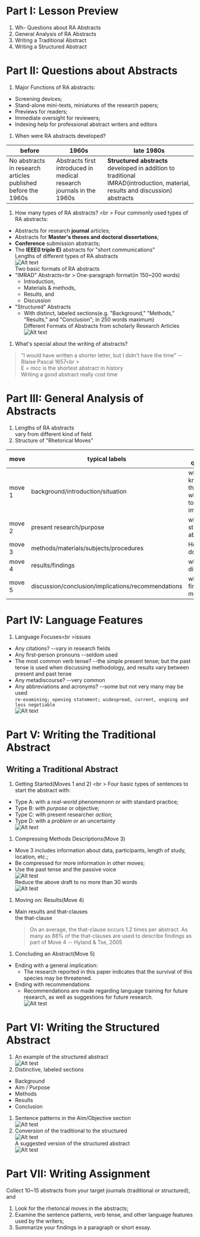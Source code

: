 # Part I: Lesson Preview   
1. Wh- Questions about RA Abstracts   
1. General Analysis of RA Abstracts   
1. Writing a Traditional Abstract   
1. Writing a Structured Abstract   
   
# Part II: Questions about Abstracts   
1. Major Functions of RA abstracts:   
  * Screening devices;   
  * Stand-alone mini-texts, miniatures of the research papers;   
  * Previews for readers;   
  * Immediate oversight for reviewers;   
  * Indexing help for professional abstract writers and editors   
1. When were RA abstracts developed?   
   
  |before|1960s|late 1980s|   
  |------|-----|----------|   
  |No abstracts in research articles published before the 1960s|Abstracts first introduced in medical research journals in the 1960s|**Structured abstracts** developed in addition to traditional IMRAD(introduction, material, results and discussion) abstracts|   
1. How many types of RA abstracts? <br \> Four commonly used types of RA abstracts:   
  * Abstracts for research **journal** articles;   
  * Abstracts for **Master's theses and doctoral dissertations**;   
  * **Conference** submission abstracts;   
  * The **IEEE(I triple E)** abstracts for "short communications"   
  Lengths of different types of RA abstracts   
  ![Alt text](./pic/25table1.png)   
  Two basic formats of RA abstracts   
  * "IMRAD" Abstracts<br \> One-paragraph format(in 150~200 words)   
    - Introduction,   
    - Materials & methods,   
    - Results, and   
    - Discussion   
  * "Structured" Abstracts   
    - With distinct, labeled sections(e.g. "Background," "Methods," "Results," and "Conclusion"; in 250 words maximum)   
  Different Formats of Abstracts from scholarly Research Articles   
  ![Alt text](./pic/25example1.png)   
1. What's special about the writing of abstracts?   
   
  > "I would have written a shorter letter, but I didn't have the time" -- Blaise Pascal 1657<br \>   
  > E = mcc is the shortest abstract in history   
  Writing a good abstract really cost time   
   
# Part III: General Analysis of Abstracts   
1. Lengths of RA abstracts   
  vary from different kind of field   
1. Structure of "Rhetorical Moves"   
   
  | move |typical labels|implied questions|   
  |-----|--------------|-----------------|   
  | move 1 | background/introduction/situation | what do we know about the topic? why is the topic important? |   
  | move 2 | present research/purpose | what is this study about? |   
  | move 3 | methods/materials/subjects/procedures | How was it done? |   
  | move 4 | results/findings | what was discovered? |   
  | move 5 | discussion/conclusion/implications/recommendations | what do the findings mean? |   
# Part IV: Language Features   
1. Language Focuses<br \>issues   
  * Any citations? --vary in research fields   
  * Any first-person pronouns --seldom used   
  * The most common verb tense? --the simple present tense; but the past tense is used when discussing methodology, and results vary between present and past tense   
  * Any metadiscourse? --very common   
  * Any abbreviations and acronyms? --some but not very many may be used   
  `re-examining; opening statement; widespread, current, ongoing and less negotiable`   
  ![Alt text](./pic/25reexam21.png)   
   
# Part V: Writing the Traditional Abstract   
## Writing a Traditional Abstract   
1. Getting Started(Moves 1 and 2) <br \> Four basic types of sentences to start the abstract with:   
  * Type A: with a *real-world* phenomenonn or with standard practice;   
  * Type B: with *purpose* or objective;   
  * Type C: with present researcher *action*;   
  * Type D: with a *problem* or an uncertainty   
  ![Alt text](./pic/25tyex.png)   
1. Compressing Methods Descriptions(Move 3)   
  * Move 3 includes information about data, participants, length of study, location, etc.;   
  * Be compressed for more information in other moves;   
  * Use the past tense and the passive voice   
    ![Alt test](./pic/25eam31.png)   
    Reduce the above draft to no more than 30 words   
    ![Alt test](./pic/25eam31_p2.png)   
1. Moving on: Results(Move 4)   
  * Main results and that-clauses   
  the that-clause   
   
    > On an average, the that-clause occurs 1.2 times per abstract. As many as 88% of the that-clauses are used to describe findings as part of Move 4 -- Hyland & Tse, 2005   
1. Concluding an Abstract(Move 5)   
  * Ending with a general implication:   
    - The research reported in this paper indicates that the survival of this species may be threatened.   
  * Ending with recommendations   
    - Recommendations are made regarding language training for future research, as well as suggestions for future research.   
  ![Alt test](./pic/25cmes.png)   
   
# Part VI: Writing the Structured Abstract   
1. An example of the structured abstract   
  ![Alt test](./pic/25strabsexa.png)   
1. Distinctive, labeled sections   
  - Background   
  - Aim / Purpose   
  - Methods   
  - Results   
  - Conclusion   
1. Sentence patterns in the Aim/Objective section   
  ![Alt test](./pic/25senpatt.png)   
1. Conversion of the traditional to the structured   
  ![Alt test](./pic/25rawexa.png)   
  A suggested version of the structured abstract   
  ![Alt test](./pic/25sugexa.png)   
   
# Part VII: Writing Assignment   
Collect 10~15 abstracts from your target journals (traditional or structured), and    
   
1. Look for the rhetorical moves in the abstracts;   
1. Examine the sentence patterns,  verb tense, and other language features used by the writers;   
1. Summarize your findings in a paragraph or short essay.   
